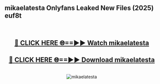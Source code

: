 <h2>mikaelatesta Onlyfans Leaked New Files (2025) euf8t</h2>
<br>
<div align="center">
<h2><a href="https://mediafiles.top/mikaelatesta&ref=git" rel="nofollow">🔴 CLICK HERE 🌐==►► Watch mikaelatesta</a></h2>
<h2><a href="https://mediafiles.top/mikaelatesta&ref=git" rel="nofollow">🔴 CLICK HERE 🌐==►► Download mikaelatesta</a></h2>
<br>
<a href="https://mediafiles.top/mikaelatesta&ref=git" rel="nofollow" data-target="animated-image.originalLink"><img src="https://i.ibb.co.com/xMMVF88/686577567.gif" alt="mikaelatesta" style="max-width: 100%; display: inline-block;" data-target="animated-image.originalImage"></a>
</div>
<br>
<br>